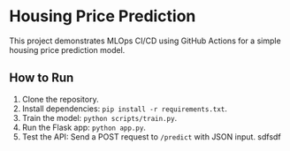 # Housing Price Prediction

This project demonstrates MLOps CI/CD using GitHub Actions for a simple housing price prediction model.

## How to Run
1. Clone the repository.
2. Install dependencies: `pip install -r requirements.txt`.
3. Train the model: `python scripts/train.py`.
4. Run the Flask app: `python app.py`.
5. Test the API: Send a POST request to `/predict` with JSON input.
sdfsdf
